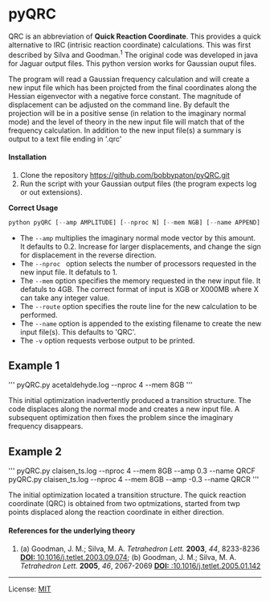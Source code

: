 # pyQRC


QRC is an abbreviation of **Quick Reaction Coordinate**. This provides a quick alternative to IRC (intrisic reaction coordinate) calculations. This was first described by Silva and Goodman.<sup>1</sup> The original code was developed in java for Jaguar output files. This python version works for Gaussian ouput files.

The program will read a Gaussian frequency calculation and will create a new input file which has been projcted from the final coordinates along the Hessian eigenvector with a negative force constant. The magnitude of displacement can be adjusted on the command line. By default the projection will be in a positive sense (in relation to the imaginary normal mode) and the level of theory in the new input file will match that of the frequency calculation. In addition to the new input file(s) a summary is output to a text file ending in '.qrc'

#### Installation
1. Clone the repository https://github.com/bobbypaton/pyQRC.git
2. Run the script with your Gaussian output files (the program expects log or out extensions). 

**Correct Usage**

```python
python pyQRC [--amp AMPLITUDE] [--nproc N] [--mem NGB] [--name APPEND] [--route 'B3LYP/6-31G*'] [-v] <gaussian_output_file(s)>
```
*	The `--amp` multiplies the imaginary normal mode vector by this amount. It defaults to 0.2. Increase for larger displacements, and change the sign for displacement in the reverse direction.
*	The `--nproc ` option selects the number of processors requested in the new input file. It defatuls to 1.
*	The `--mem` option specifies the memory requested in the new input file. It defatuls to 4GB. The correct format of input is XGB or X000MB where X can take any integer value. 
*	The `--route` option specifies the route line for the new calculation to be performed. 
*	The `--name` option is appended to the existing filename to create the new input file(s). This defaults to 'QRC'.
*	The `-v` option requests verbose output to be printed.


## Example 1

'''
pyQRC.py acetaldehyde.log --nproc 4 --mem 8GB
'''

This initial optimization inadvertently produced a transition structure. The code displaces along the normal mode and creates a new input file. A subsequent optimization then fixes the problem since the imaginary frequency disappears.


## Example 2

'''
pyQRC.py claisen_ts.log --nproc 4 --mem 8GB --amp 0.3 --name QRCF
pyQRC.py claisen_ts.log --nproc 4 --mem 8GB --amp -0.3 --name QRCR
'''

The initial optimization located a transition structure. The quick reaction coordinate (QRC) is obtained from two optmizations, started from twp points displaced along the reaction coordinate in either direction. 


#### References for the underlying theory
1. (a) Goodman, J. M.; Silva, M. A. *Tetrahedron Lett.* **2003**, *44*, 8233-8236 [**DOI:** 10.1016/j.tetlet.2003.09.074](http://dx.doi.org/10.1016/j.tetlet.2003.09.074); (b) Goodman, J. M.; Silva, M. A. *Tetrahedron Lett.* **2005**, *46*, 2067-2069 [**DOI:** :10.1016/j.tetlet.2005.01.142](http://dx.doi.org/:10.1016/j.tetlet.2005.01.142)

---
License: [MIT](https://opensource.org/licenses/MIT)
